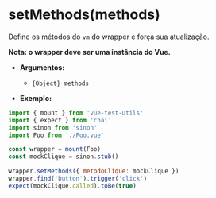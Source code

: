 # setMethods(methods)

Define os métodos do `vm` do wrapper e força sua atualização.

**Nota: o wrapper deve ser uma instância do Vue.**

- **Argumentos:**
  - `{Object} methods`

- **Exemplo:**

```js
import { mount } from 'vue-test-utils'
import { expect } from 'chai'
import sinon from 'sinon'
import Foo from './Foo.vue'

const wrapper = mount(Foo)
const mockClique = sinon.stub()

wrapper.setMethods({ metodoClique: mockClique })
wrapper.find('button').trigger('click')
expect(mockClique.called).toBe(true)
```

